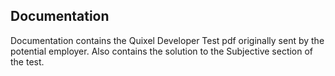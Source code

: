 ## Documentation
Documentation contains the Quixel Developer Test pdf originally sent by the potential employer.
Also contains the solution to the Subjective section of the test.
